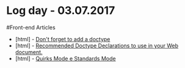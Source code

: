# Log day - 03.07.2017

#Front-end Articles
- [html] - [Don't forget to add a doctype](https://www.w3.org/QA/Tips/Doctype)
- [html] - [Recommended Doctype Declarations to use in your Web document.](https://www.w3.org/QA/2002/04/valid-dtd-list.html)
- [html] - [Quirks Mode e Standards Mode](https://developer.mozilla.org/pt-BR/docs/Quirks_Mode_and_Standards_Mode)
